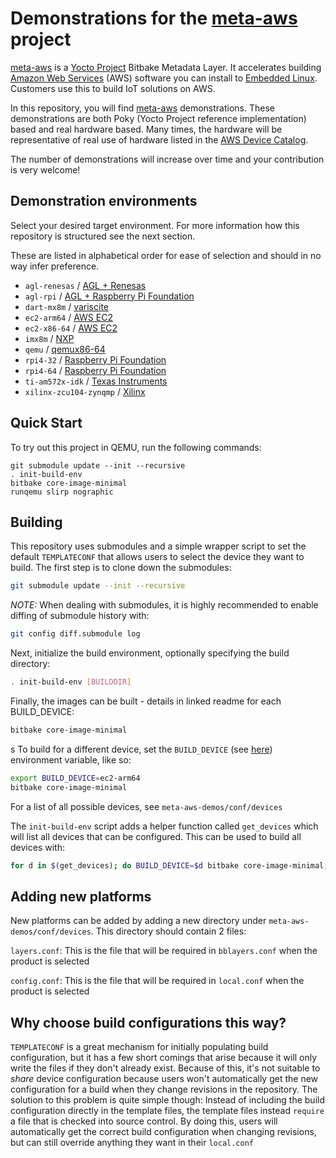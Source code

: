 # Demonstrations for the **[meta-aws](https://github.com/aws/meta-aws)** project

[meta-aws](https://github.com/aws/meta-aws) is a [Yocto
Project](https://www.yoctoproject.org/) Bitbake Metadata Layer. It
accelerates building [Amazon Web Services](https://aws.amazon.com)
(AWS) software you can install to [Embedded
Linux](https://elinux.org/Main_Page). Customers use this to build IoT
solutions on AWS.

In this repository, you will find
[meta-aws](https://github.com/aws/meta-aws) demonstrations.  These
demonstrations are both Poky (Yocto Project reference implementation)
based and real hardware based.  Many times, the hardware will be
representative of real use of hardware listed in the [AWS Device
Catalog](https://devices.amazonaws.com).

The number of demonstrations will increase over time and your
contribution is very welcome!

## Demonstration environments

Select your desired target environment.  For more information how this
repository is structured see the next section.

These are listed in alphabetical order for ease of selection and
should in no way infer preference.

- `agl-renesas` / [AGL + Renesas](meta-aws-demos/conf/devices/agl-renesas/README.md)
- `agl-rpi` / [AGL + Raspberry Pi Foundation](meta-aws-demos/conf/devices/agl-rpi/README.md)
- `dart-mx8m` / [variscite](meta-aws-demos/conf/devices/dart-mx8m/README.md)
- `ec2-arm64` / [AWS EC2](meta-aws-demos/conf/devices/ec2-arm64/README.md)
- `ec2-x86-64` / [AWS EC2](meta-aws-demos/conf/devices/ec2-x86-64/README.md)
- `imx8m` / [NXP](meta-aws-demos/conf/devices/imx8m/README.md)
- `qemu` / [qemux86-64](meta-aws-demos/conf/devices/qemu/README.md)
- `rpi4-32` / [Raspberry Pi Foundation](meta-aws-demos/conf/devices/rpi4-32/README.md)
- `rpi4-64` / [Raspberry Pi Foundation](meta-aws-demos/conf/devices/rpi4-64/README.md)
- `ti-am572x-idk` / [Texas Instruments](meta-aws-demos/conf/devices/ti-am572x-idk/README.md)
- `xilinx-zcu104-zynqmp` / [Xilinx](meta-aws-demos/conf/devices/xilinx-zcu104-zynqmp/README.md)

## Quick Start

To try out this project in QEMU, run the following commands:

```
git submodule update --init --recursive
. init-build-env
bitbake core-image-minimal
runqemu slirp nographic
```

## Building

This repository uses submodules and a simple wrapper script to set the default
`TEMPLATECONF` that allows users to select the device they want to build. The
first step is to clone down the submodules:

```bash
git submodule update --init --recursive
```

*NOTE:* When dealing with submodules, it is highly recommended to enable
diffing of submodule history with:
```bash
git config diff.submodule log
```

Next, initialize the build environment, optionally specifying the build directory:

```bash
. init-build-env [BUILDDIR]
```

Finally, the images can be built - details in linked readme for each BUILD_DEVICE:

```bash
bitbake core-image-minimal
```
s
To build for a different device, set the `BUILD_DEVICE` (see [here](#Demonstration-environments)) environment variable,
like so:

```bash
export BUILD_DEVICE=ec2-arm64
bitbake core-image-minimal
```

For a list of all possible devices, see `meta-aws-demos/conf/devices`

The `init-build-env` script adds a helper function called `get_devices` which
will list all devices that can be configured. This can be used to build all devices with:

```bash
for d in $(get_devices); do BUILD_DEVICE=$d bitbake core-image-minimal; done
```

## Adding new platforms

New platforms can be added by adding a new directory under
`meta-aws-demos/conf/devices`. This directory should contain 2 files:

`layers.conf`: This is the file that will be required in `bblayers.conf` when
the product is selected

`config.conf`: This is the file that will be required in `local.conf` when the
product is selected


## Why choose build configurations this way?

`TEMPLATECONF` is a great mechanism for initially populating build
configuration, but it has a few short comings that arise because it will only
write the files if they don't already exist. Because of this, it's not suitable
to _share_ device configuration because users won't automatically get the new
configuration for a build when they change revisions in the repository. The
solution to this problem is quite simple though: Instead of including the build
configuration directly in the template files, the template files instead
`require` a file that is checked into source control. By doing this, users will
automatically get the correct build configuration when changing revisions, but
can still override anything they want in their `local.conf`
